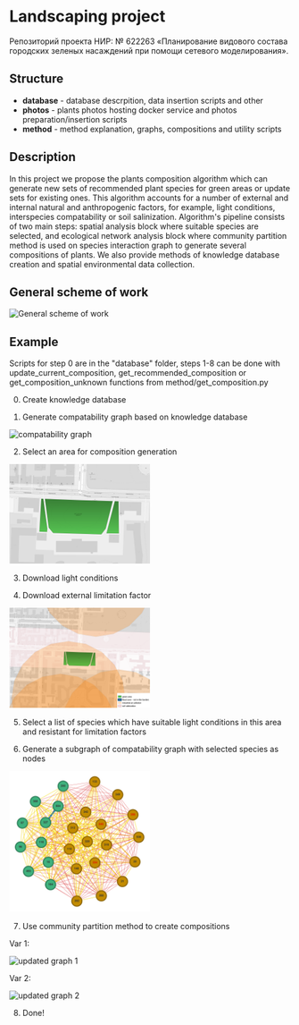 # Landscaping project

Репозиторий проекта НИР: № 622263 «Планирование видового состава городских зеленых насаждений при помощи сетевого моделирования».

## Structure

- **database** - database descrpition, data insertion scripts and other
- **photos** - plants photos hosting docker service and photos preparation/insertion scripts
- **method** - method explanation, graphs, compositions and utility scripts

## Description

In this project we propose the plants composition algorithm which can generate new sets of recommended plant species for green areas or update sets for existing ones. This algorithm accounts for a number of external and internal natural and anthropogenic factors, for example, light conditions, interspecies compatability or soil salinization. Algorithm's pipeline consists of two main steps: spatial analysis block where suitable species are selected, and ecological network analysis block where community partition method is used on species interaction graph to generate several compositions of plants.
We also provide methods of knowledge database creation and spatial environmental data collection.

## General scheme of work

![General scheme of work](https://news.egov.itmo.ru/photo/algoritm_nahozhdeniya_kompozicij_rastenij-1.png) 

## Example

Scripts for step 0 are in the "database" folder, steps 1-8 can be done with update_current_composition, get_recommended_composition or get_composition_unknown functions from method/get_composition.py

0. Create knowledge database

1. Generate compatability graph based on knowledge database
<img src="docs/compatability_graph.png" alt="compatability graph" width="50%" height="50%"/>

2. Select an area for composition generation
<img src="docs/green_area.png" alt="area" width="50%" height="50%"/>

3. Download light conditions

4. Download external limitation factor
<img src="docs/limitation_factors.png" alt="limitation factors" width="50%" height="50%"/>

5. Select a list of species which have suitable light conditions in this area and resistant for limitation factors

6. Generate a subgraph of compatability graph with selected species as nodes
<img src="docs/original_graph.png" alt="original subgraph" width="50%" height="50%"/>


7. Use community partition method to create compositions

Var 1:

<img src="docs/updated_graph_1.png" alt="updated graph 1" width="50%" height="50%"/>

Var 2:

<img src="docs/updated_graph_2.png" alt="updated graph 2" width="50%" height="50%"/>

8. Done!

 

